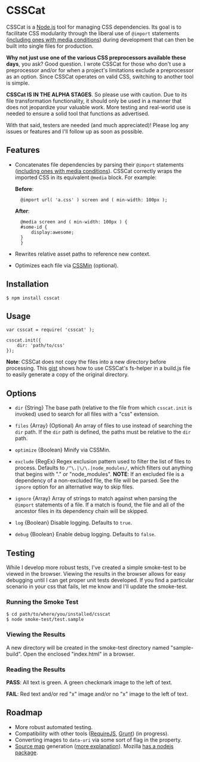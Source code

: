 # CSSCat #

CSSCat is a [Node.js][nodejs] tool for managing CSS dependencies. Its goal is to facilitate CSS modularity through the liberal use of `@import` statements ([including ones with media conditions][mqs]) during development that can then be built into single files for production.

**Why not just use one of the various CSS preprocessors available these days**, you ask? Good question. I wrote CSSCat for those who don't use a preprocessor and/or for when a project's limitations exclude a preprocessor as an option. Since CSSCat operates on valid CSS, switching to another tool is simple.

**CSSCat IS IN THE ALPHA STAGES**. So please use with caution. Due to its file transformation functionality, it should only be used in a manner that does not jeopardize your valuable work. More testing and real-world use is needed to ensure a solid tool that functions as advertised.

With that said, testers are needed (and much appreciated)! Please log any issues or features and I'll follow up as soon as possible.


## Features ##

- Concatenates file dependencies by parsing their `@import` statements ([including ones with media conditions][mqs]). CSSCat correctly wraps the imported CSS in its equivalent `@media` block. For example:

    **Before**:

        @import url( 'a.css' ) screen and ( min-width: 100px );


    **After**:

        @media screen and ( min-width: 100px ) {
        #some-id {
            display:awesome;
        }       
        }

- Rewrites relative asset paths to reference new context.
- Optimizes each file via [CSSMin][CSSMin] (optional).


## Installation ##

    $ npm install csscat


## Usage ##

    var csscat = require( 'csscat' );
    
    csscat.init({
        dir: 'path/to/css'
    });
    

**Note**: CSSCat does not copy the files into a new directory before processing. This [gist][copy-files] shows how to use CSSCat's fs-helper in a build.js file to easily generate a copy of the original directory.

## Options ##

- `dir` {String} The base path (relative to the file from which `csscat.init` is invoked) used to search for all files with a "css" extension.

- `files` {Array} (Optional) An array of files to use instead of searching the `dir` path. If the `dir` path is defined, the paths must be relative to the `dir` path.

- `optimize` {Boolean} Minify via CSSMin.

- `exclude` {RegEx} Regex exclusion pattern used to filter the list of files to process. Defaults to `/^\.|\/\.|node_modules/`, which filters out anything that begins with "." or "node_modules". **NOTE**: If an excluded file is a dependency of a non-excluded file, the file will be parsed. See the `ignore` option for an alternative way to skip files.

- `ignore` {Array} Array of strings to match against when parsing the `@import` statements of a file. If a match is found, the file and all of the ancestor files in its dependency chain will be skipped.

- `log` {Boolean} Disable logging. Defaults to `true`.

- `debug` {Boolean} Enable debug logging. Defaults to `false`.


## Testing ##

While I develop more robust tests, I've created a simple smoke-test to be viewed in the browser. Viewing the results in the browser allows for easy debugging until I can get proper unit tests developed. If you find a particular scenario in your css that fails, let me know and I'll update the smoke-test. 

### Running the Smoke Test

    $ cd path/to/where/you/installed/csscat
    $ node smoke-test/test.sample

### Viewing the Results

A new directory will be created in the smoke-test directory named "sample-build". Open the enclosed "index.html" in a browser.

### Reading the Results

**PASS**: All text is green. A green checkmark image to the left of text.

**FAIL**: Red text and/or red "x" image and/or no "x" image to the left of text.


## Roadmap ##

- More robust automated testing.
- Compatibility with other tools ([RequireJS][requirejs], [Grunt][grunt]) (in progress).
- Converting images to `data-uri` via some sort of flag in the property.
- [Source map][source-maps-html5rocks] generation ([more explanation][source-maps-snugug]). Mozilla [has a nodejs package][moz-source-map].


[nodejs]: http://nodejs.org/
[mqs]: http://www.w3.org/TR/css3-mediaqueries/#media0
[copy-files]: https://gist.github.com/ryanfitzer/5202101
[CSSMin]: https://github.com/yui/ycssmin
[requirejs]: http://requirejs.org/
[grunt]: http://gruntjs.com/
[data-uri]:https://developer.mozilla.org/en-US/docs/data_URIs
[source-maps-html5rocks]:http://www.html5rocks.com/en/tutorials/developertools/sourcemaps/
[moz-source-map]: https://github.com/mozilla/source-map
[source-maps-snugug]:http://snugug.com/musings/debugging-sass-source-maps
